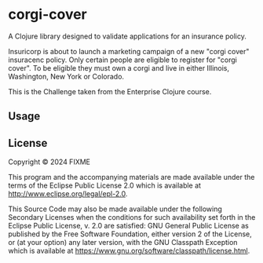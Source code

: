 # corgi-cover

A Clojure library designed to validate applications for an insurance policy.

Insuricorp is about to launch a marketing campaign of a new "corgi cover"
insuracenc policy. Only certain people are eligible to register for "corgi
cover". To be eligible they must own a corgi and live in either Illinois,
Washington, New York or Colorado.

This is the Challenge taken from the Enterprise Clojure course.

## Usage



## License

Copyright © 2024 FIXME

This program and the accompanying materials are made available under the
terms of the Eclipse Public License 2.0 which is available at
http://www.eclipse.org/legal/epl-2.0.

This Source Code may also be made available under the following Secondary
Licenses when the conditions for such availability set forth in the Eclipse
Public License, v. 2.0 are satisfied: GNU General Public License as published by
the Free Software Foundation, either version 2 of the License, or (at your
option) any later version, with the GNU Classpath Exception which is available
at https://www.gnu.org/software/classpath/license.html.
